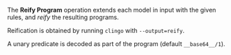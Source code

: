 The **Reify Program** operation extends each model in input with the given rules, and _reify_ the resulting programs.

Reification is obtained by running `clingo` with `--output=reify`.

A unary predicate is decoded as part of the program (default `__base64__/1`).
